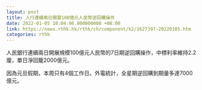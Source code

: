 ```yaml
---
layout: post
title: 人行連續兩日開展100億元人民幣逆回購操作
date: 2022-01-05 10:04:06.000000000 +08:00
link: https://news.rthk.hk/rthk/ch/component/k2/1627397-20220105.htm
categories: rthk
---
```


人民銀行連續兩日開展規模100億元人民幣的7日期逆回購操作，中標利率維持2.2厘，單日淨回籠2000億元。

因為元旦假期，本周只有4個工作日。外電統計，全星期逆回購到期量多達7000億元。
